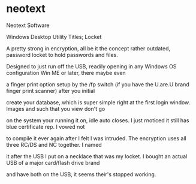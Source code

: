 # neotext
Neotext Software

Windows Desktop Utility Titles; Locket

A pretty strong in encryption, all be it the concept rather outdated, password locket to hold passwords and files.

Designed to just run off the USB, readily opening in any Windows OS configuration Win ME or later, there maybe even

a finger print option setup by the /fp switch (if you have the U.are.U brand finger print scanner) after you initial

create your database, which is super simple right at the first login window.  Images and such that you view don't go

on the system your running it on, idle auto closes.  I just rnoticed it still has blue certificate rep.  I vowed not

to compile it ever again after I felt I was intruded. The encryption uses all three RC/DS and NC together.  I named

it after the USB I put on a necklace that was my locket.  I bought an actual USB of a major card/flash drive brand

and have both on the USB, it seems their's stopped working.
